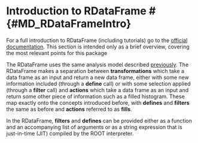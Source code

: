 # Introduction to RDataFrame # {#MD_RDataFrameIntro}

For a full introduction to RDataFrame (including tutorials) go to the [official documentation](https://root.cern/doc/v616/classROOT_1_1RDataFrame.html).
This section is intended only as a brief overview, covering the most relevant points for this package

The RDataFrame uses the same analysis model described [previously](MD_AnalysisAsTree.html).
The RDataFrame makes a separation between **transformations** which take a data frame as an input and return a new data frame, either with some new information included (through a **define** call) or with some selection applied (through a **filter** call) and **actions** which take a data frame as an input and return some other piece of information such as a filled histogram.
These map exactly onto the concepts introduced before, with **defines** and **filters** the same as before and **actions** referred to as **fills**.

In the RDataFrame, **filters** and **defines** can be provided either as a function and an accompanying list of arguments or as a string expression that is just-in-time (JIT) compiled by the ROOT interpreter.
